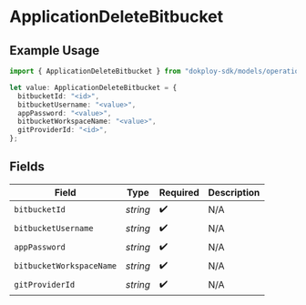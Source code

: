 # ApplicationDeleteBitbucket

## Example Usage

```typescript
import { ApplicationDeleteBitbucket } from "dokploy-sdk/models/operations";

let value: ApplicationDeleteBitbucket = {
  bitbucketId: "<id>",
  bitbucketUsername: "<value>",
  appPassword: "<value>",
  bitbucketWorkspaceName: "<value>",
  gitProviderId: "<id>",
};
```

## Fields

| Field                    | Type                     | Required                 | Description              |
| ------------------------ | ------------------------ | ------------------------ | ------------------------ |
| `bitbucketId`            | *string*                 | :heavy_check_mark:       | N/A                      |
| `bitbucketUsername`      | *string*                 | :heavy_check_mark:       | N/A                      |
| `appPassword`            | *string*                 | :heavy_check_mark:       | N/A                      |
| `bitbucketWorkspaceName` | *string*                 | :heavy_check_mark:       | N/A                      |
| `gitProviderId`          | *string*                 | :heavy_check_mark:       | N/A                      |